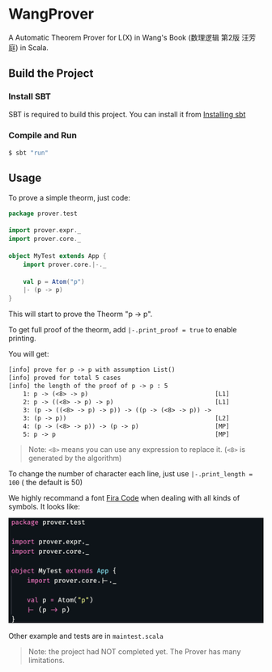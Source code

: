 # WangProver

A Automatic Theorem Prover for L(X) in Wang's Book (数理逻辑 第2版 汪芳庭) in Scala.

## Build the Project

### Install SBT

SBT is required to build this project. You can install it from [Installing sbt](https://www.scala-sbt.org/1.x/docs/Setup.html)

### Compile and Run

```sh
$ sbt "run"
```

## Usage

To prove a simple theorm, just code:

```scala
package prover.test

import prover.expr._
import prover.core._

object MyTest extends App {
    import prover.core.|-._

    val p = Atom("p")
    |- (p -> p)
}
```

This will start to prove the Theorm "p -> p".

To get full proof of the theorm, add `|-.print_proof = true` to enable printing.

You will get:

```
[info] prove for p -> p with assumption List()
[info] proved for total 5 cases
[info] the length of the proof of p -> p : 5
    1: p -> (<8> -> p)                                   [L1]
    2: p -> ((<8> -> p) -> p)                            [L1]
    3: (p -> ((<8> -> p) -> p)) -> ((p -> (<8> -> p)) -> 
    3: (p -> p))                                         [L2]
    4: (p -> (<8> -> p)) -> (p -> p)                     [MP]
    5: p -> p                                            [MP]
```

> Note: `<8>` means you can use any expression to replace it. (`<8>` is generated by the algorithm)

To change the number of character each line, just use `|-.print_length = 100` ( the default is 50)

We highly recommand a font [Fira Code](https://github.com/tonsky/FiraCode) when dealing with all kinds of symbols. It looks like:

![fc](./assets/firacode.png)

Other example and tests are in `maintest.scala`

> Note: the project had NOT completed yet. The Prover has many limitations.


